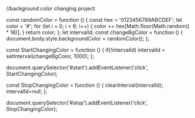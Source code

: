 //background color changing project


const randomColor = function () {
  const hex = '0123456789ABCDEF';
  let color = '#';
  for (let i = 0; i < 6; i++) {
    color += hex[Math.floor(Math.random() * 16)];
  }
  return color;
};
let intervalId;
const changeBgColor = function () {
  document.body.style.backgroundColor = randomColor();
};

const StartChangingColor = function () {
  if(!intervalId)
  intervalId = setInterval(changeBgColor, 1000);
};

document.querySelector('#start').addEventListener('click', StartChangingColor);

const StopChangingColor = function () {
  clearInterval(intervalId);
  intervalId=null;
};

document.querySelector('#stop').addEventListener('click', StopChangingColor);
